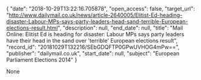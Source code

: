 {
  "date": "2018-10-29T13:22:16.705878", 
  "open_access": false, 
  "target_url": "http://www.dailymail.co.uk/news/article-2640005/Elitist-Ed-heading-disaster-Labour-MPs-says-party-leaders-head-sand-terrible-European-elections-result.html", 
  "description": null, 
  "end_date": null, 
  "title": "Mail Online: Elitist Ed is heading for disaster: Labour MPs says party leaders have their head in the sand over 'terrible' European elections result", 
  "record_id": "20181029T132216/SEbGDQFTP0GPwUVHOG4mPw==", 
  "publisher": "dailymail.co.uk", 
  "start_date": null, 
  "subject": "European Parliament Elections 2014"
}

None